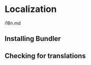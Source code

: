 
# Localization

i18n.md

## Installing Bundler

## Checking for translations

<html>
<head>
  <meta charset="utf-8">
  <title>UI Elements Demo</title>
</head>

<body>
  <div id="root">
  <div id="lev_container"></div>
  <script src="https://unpkg.com/react@16/umd/react.development.js" crossorigin></script>
  <script src="https://unpkg.com/react-dom@16/umd/react-dom.development.js" crossorigin></script>
  <script src="/bundle.js"></script>
  <script>
    const e = React.createElement
    class Button extends React.Component {
      render() {
        return e( 'button', { onClick : () => window.alert( 'Hi, Nick' )}, 'Greet me' )
      }
    }
    const container = document.querySelector('#lev_container')
    ReactDOM.render(e(Button), container)
  </script>
</body>
</html>